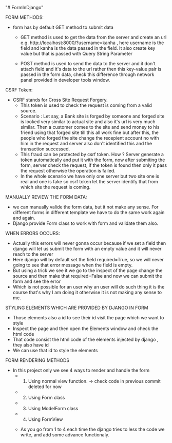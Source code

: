 "# FormInDjango" 

FORM METHODS:
- form has by default GET method to submit data
    - GET method is used to get the data from the server and create an url e.g. http://localhost:8000/?username=kanha , here username is the field and kanha is the data passed in the field. It also create key value but that is passed with Query String Parameter

    - POST method is used to send the data to the server and it don't attach field and it's data to the url rather then this key-value pair is passed in the form data, check this difference through network panel provided in developer tools window.

CSRF Token:
- CSRF stands for Cross Site Request Forgery.
    - This token is used to check the request is coming from a valid source.
    - Scenario : Let say, a Bank site is forged by someone and forged site is looked very similar to actual site and also it's url is very much similar. Then a customer comes to the site and send money to his friend using that forged site till this all work fine but after this, the people who forged the site change the recepient account no with him  in the request and server also don't identified this and the transaction successed. 
    - This fraud can be protected by csrf token. How ? Server generate a token automatically and put it with the form, now after submiting the form, server check the request, if the token is found then only it pass the request otherwise the operation is failed.
    - In the whole scenario we have only one server but two site one is real and one is fake so csrf token let the server identify that from which site the request is coming.


MANUALLY REVIEW THE FORM DATA:
- we can manually valide the form data, but it not make any sense. For different forms in different template we have to do the same work again and again.
- Django provide Form class to work with form and validate them also.


WHEN ERRORS OCCURS:
- Actually this errors will never gonna occur because if we set a field then django will let us submit the form with an empty value and it will never reach to the server 
- Here django will by default set the field required=True, so we will never going to see that error message when the field is empty. 
- But using a trick we see it we go to the inspect of the page change the source and then make that required=False and now we can submit the form and see the error
- Which is not possible for an user why an user will do such thing it is the course that's why I am doing it otherwise it is not making any sense to me.

STYLING ELEMENTS WHICH ARE PROVIDED BY DJANGO IN FORM
- Those elements also a id to see their id visit the page which we want to style
- Inspect the page and then open the Elements window and check the html code 
- That code consist the html code of the elements injected by django , they also have id
- We can use that id to style the elements


FORM RENDERING METHODS 
- In this project only we see 4 ways to render and handle the form
    - 1. Using normal view function.  ->  check code in previous commit deleted for now
    - 2. Using Form class
    - 3. Using ModelForm class 
    - 4. Using FormView

    - As you go from 1 to 4 each time the django tries to less the code we write, and add some advance functionaly.
